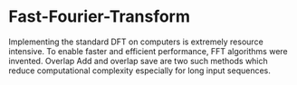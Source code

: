 # Fast-Fourier-Transform
Implementing the standard DFT on computers is extremely resource intensive. To enable faster and efficient performance, FFT algorithms were invented. Overlap Add and overlap save are two such methods which reduce computational complexity especially for long input sequences.
